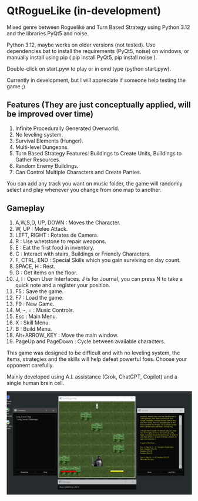 # QtRogueLike (in-development)
Mixed genre between Roguelike and Turn Based Strategy using Python 3.12 and the libraries PyQt5 and noise.

Python 3.12, maybe works on older versions (not tested).
Use dependencies.bat to install the requirements (PyQt5, noise) on windows, or manually install using pip ( pip install PyQt5, pip install noise ).

Double-click on start.pyw to play or in cmd type (python start.pyw).

Currently in development, but I will appreciate if someone help testing the game ;)

## Features (They are just conceptually applied, will be improved over time)
1. Infinite Procedurally Generated Overworld.
2. No leveling system.
3. Survival Elements (Hunger).
4. Multi-level Dungeons.
5. Turn Based Strategy Features: Buildings to Create Units, Buildings to Gather Resources.
6. Random Enemy Buildings.
7. Can Control Multiple Characters and Create Parties.

You can add any track you want on music folder, the game will randomly select and play whenever you change from one map to another.

## Gameplay
1. A,W,S,D, UP, DOWN : Moves the Character.
2. W, UP : Melee Attack.
3. LEFT, RIGHT : Rotates de Camera.
4. R : Use whetstone to repair weapons.
5. E : Eat the first food in inventory.
6. C : Interact with stairs, Buildings or Friendly Characters.
7. F, CTRL, END : Special Skills which you gain surviving on day count.
8. SPACE, H : Rest.
9. G : Get items on the floor.
10. J, I : Open User Interfaces. J is for Journal, you can press N to take a quick note and a register your position.
11. F5 : Save the game.
12. F7 : Load the game.
13. F9 : New Game.
14. M, -, = : Music Controls.
15. Esc : Main Menu.
16. X : Skill Menu.
17. B : Build Menu.
18. Alt+ARROW_KEY : Move the main window.
19. PageUp and PageDown : Cycle between available characters.

This game was designed to be difficult and with no leveling system, the items, strategies and the skills will help defeat powerful foes. Choose your opponent carefully.

Mainly developed using A.I. assistance (Grok, ChatGPT, Copilot) and a single human brain cell.

![](poster.png)
